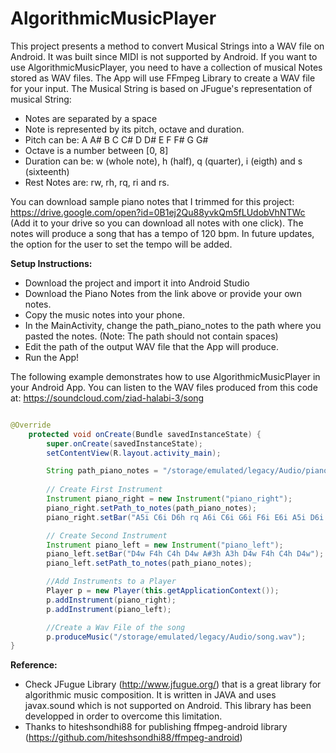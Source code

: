 # AlgorithmicMusicPlayer


This project presents a method to convert Musical Strings into a WAV file on Android. It was built since MIDI is not supported by Android.
If you want to use AlgorithmicMusicPlayer, you need to have a collection of musical Notes stored as WAV files. The App will use FFmpeg Library to create a WAV file for your input.
The Musical String is based on JFugue's representation of musical String:
- Notes are separated by a space
- Note is represented by its pitch, octave and duration.
- Pitch can be: A A# B C C# D D# E F F# G G#
- Octave is a number between [0, 8]
- Duration can be: w (whole note), h (half), q (quarter), i (eigth) and s (sixteenth)
- Rest Notes are: rw, rh, rq, ri and rs.

You can download sample piano notes that I trimmed for this project: https://drive.google.com/open?id=0B1ej2Qu88yvkQm5fLUdobVhNTWc (Add it to your drive so you can download all notes with one click).
The notes will produce a song that has a tempo of 120 bpm. In future updates, the option for the user to set the tempo will be added. 

**Setup Instructions:**
- Download the project and import it into Android Studio
- Download the Piano Notes from the link above or provide your own notes.
- Copy the music notes into your phone.
- In the MainActivity, change the path_piano_notes to the path where you pasted the notes. (Note: The path should not contain spaces)
- Edit the path of the output WAV file that the App will produce.
- Run the App!

The following example demonstrates how to use AlgorithmicMusicPlayer in your Android App. You can listen to the WAV files produced from this code at: https://soundcloud.com/ziad-halabi-3/song

```java

@Override
    protected void onCreate(Bundle savedInstanceState) {
        super.onCreate(savedInstanceState);
        setContentView(R.layout.activity_main);

        String path_piano_notes = "/storage/emulated/legacy/Audio/pianonotes/";
    
        // Create First Instrument
        Instrument piano_right = new Instrument("piano_right");
        piano_right.setPath_to_notes(path_piano_notes);
        piano_right.setBar("A5i C6i D6h rq A6i C6i G6i F6i E6i A5i D6i C6i A5i C6i D6h rq A6i C6i G6i F6i E6i A5i D6i C6i A5i C6i D6i A5i C6i D6i C6i A5i A6i C6i G6i F6i E6i A5i D6i C6i D5i F5i A5i F5i A5i D6i A5i D6i F6i D6i F6i D7w");

        // Create Second Instrument
        Instrument piano_left = new Instrument("piano_left");
        piano_left.setBar("D4w F4h C4h D4w A#3h A3h D4w F4h C4h D4w");
        piano_left.setPath_to_notes(path_piano_notes);

        //Add Instruments to a Player    
        Player p = new Player(this.getApplicationContext());
        p.addInstrument(piano_right);
        p.addInstrument(piano_left);

        //Create a Wav File of the song
        p.produceMusic("/storage/emulated/legacy/Audio/song.wav");
}
```
**Reference:**

- Check JFugue Library (http://www.jfugue.org/) that is a great library for algorithmic music composition. It is written in JAVA and uses javax.sound which is not supported on Android. This library has been developped in order to overcome this limitation.
- Thanks to hiteshsondhi88 for publishing ffmpeg-android library (https://github.com/hiteshsondhi88/ffmpeg-android) 

